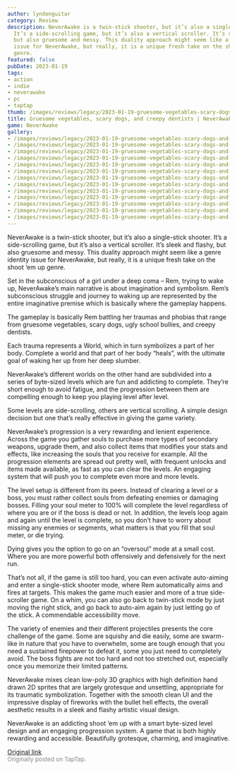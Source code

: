 ```yaml
---
author: lyndonguitar
category: Review
description: NeverAwake is a twin-stick shooter, but it’s also a single-stick shooter.
  It’s a side-scrolling game, but it’s also a vertical scroller. It’s sleek and flashy,
  but also gruesome and messy. This duality approach might seem like a genre identity
  issue for NeverAwake, but really, it is a unique fresh take on the shoot ‘em up
  genre.
featured: false
pubDate: 2023-01-19
tags:
- action
- indie
- neverawake
- pc
- taptap
thumb: /images/reviews/legacy/2023-01-19-gruesome-vegetables-scary-dogs-and-creepy-dentists--neverawake---review-0.avif
title: Gruesome vegetables, scary dogs, and creepy dentists | NeverAwake - Review
game: NeverAwake
gallery:
- /images/reviews/legacy/2023-01-19-gruesome-vegetables-scary-dogs-and-creepy-dentists--neverawake---review-0.avif
- /images/reviews/legacy/2023-01-19-gruesome-vegetables-scary-dogs-and-creepy-dentists--neverawake---review-1.avif
- /images/reviews/legacy/2023-01-19-gruesome-vegetables-scary-dogs-and-creepy-dentists--neverawake---review-2.avif
- /images/reviews/legacy/2023-01-19-gruesome-vegetables-scary-dogs-and-creepy-dentists--neverawake---review-3.avif
- /images/reviews/legacy/2023-01-19-gruesome-vegetables-scary-dogs-and-creepy-dentists--neverawake---review-4.avif
- /images/reviews/legacy/2023-01-19-gruesome-vegetables-scary-dogs-and-creepy-dentists--neverawake---review-5.avif
- /images/reviews/legacy/2023-01-19-gruesome-vegetables-scary-dogs-and-creepy-dentists--neverawake---review-6.avif
- /images/reviews/legacy/2023-01-19-gruesome-vegetables-scary-dogs-and-creepy-dentists--neverawake---review-7.avif
- /images/reviews/legacy/2023-01-19-gruesome-vegetables-scary-dogs-and-creepy-dentists--neverawake---review-8.avif
- /images/reviews/legacy/2023-01-19-gruesome-vegetables-scary-dogs-and-creepy-dentists--neverawake---review-9.avif
- /images/reviews/legacy/2023-01-19-gruesome-vegetables-scary-dogs-and-creepy-dentists--neverawake---review-10.avif
- /images/reviews/legacy/2023-01-19-gruesome-vegetables-scary-dogs-and-creepy-dentists--neverawake---review-11.avif
- /images/reviews/legacy/2023-01-19-gruesome-vegetables-scary-dogs-and-creepy-dentists--neverawake---review-12.avif
---
```

NeverAwake is a twin-stick shooter, but it’s also a single-stick shooter. It’s a side-scrolling game, but it’s also a vertical scroller. It’s sleek and flashy, but also gruesome and messy. This duality approach might seem like a genre identity issue for NeverAwake, but really, it is a unique fresh take on the shoot ‘em up genre.

Set in the subconscious of a girl under a deep coma – Rem, trying to wake up, NeverAwake’s main narrative is about imagination and symbolism. Rem’s subconscious struggle and journey to waking up are represented by the entire imaginative premise which is basically where the gameplay happens.

The gameplay is basically Rem battling her traumas and phobias that range from gruesome vegetables, scary dogs, ugly school bullies, and creepy dentists.

Each trauma represents a World, which in turn symbolizes a part of her body. Complete a world and that part of her body “heals”, with the ultimate goal of waking her up from her deep slumber.

NeverAwake’s different worlds on the other hand are subdivided into a series of byte-sized levels which are fun and addicting to complete. They’re short enough to avoid fatigue, and the progression between them are compelling enough to keep you playing level after level.

Some levels are side-scrolling, others are vertical scrolling. A simple design decision but one that’s really effective in giving the game variety.

NeverAwake’s progression is a very rewarding and lenient experience. Across the game you gather souls to purchase more types of secondary weapons, upgrade them, and also collect items that modifies your stats and effects, like increasing the souls that you receive for example. All the progression elements are spread out pretty well, with frequent unlocks and items made available, as fast as you can clear the levels. An engaging system that will push you to complete even more and more levels.

The level setup is different from its peers. Instead of clearing a level or a boss, you must rather collect souls from defeating enemies or damaging bosses. Filling your soul meter to 100% will complete the level regardless of where you are or if the boss is dead or not. In addition, the levels loop again and again until the level is complete, so you don’t have to worry about missing any enemies or segments, what matters is that you fill that soul meter, or die trying.

Dying gives you the option to go on an “oversoul” mode at a small cost. Where you are more powerful both offensively and defensively for the next run.

That’s not all, if the game is still too hard, you can even activate auto-aiming and enter a single-stick shooter mode, where Rem automatically aims and fires at targets. This makes the game much easier and more of a true side-scroller game. On a whim, you can also go back to twin-stick mode by just moving the right stick, and go back to auto-aim again by just letting go of the stick. A commendable accessibility move.

The variety of enemies and their different projectiles presents the core challenge of the game. Some are squishy and die easily, some are swarm-like in nature that you have to overwhelm, some are tough enough that you need a sustained firepower to defeat it, some you just need to completely avoid. The boss fights are not too hard and not too stretched out, especially once you memorize their limited patterns.

NeverAwake mixes clean low-poly 3D graphics with high definition hand drawn 2D sprites that are largely grotesque and unsettling, appropriate for its traumatic symbolization. Together with the smooth clean UI and the impressive display of fireworks with the bullet hell effects, the overall aesthetic results in a sleek and flashy artistic visual design.

NeverAwake is an addicting shoot ’em up with a smart byte-sized level design and an engaging progression system. A game that is both highly rewarding and accessible. Beautifully grotesque, charming, and imaginative.

[Original link](https://www.taptap.io/post/4272696)<br><span style="font-size: 0.95em; color: #888;">Originally posted on TapTap.</span>